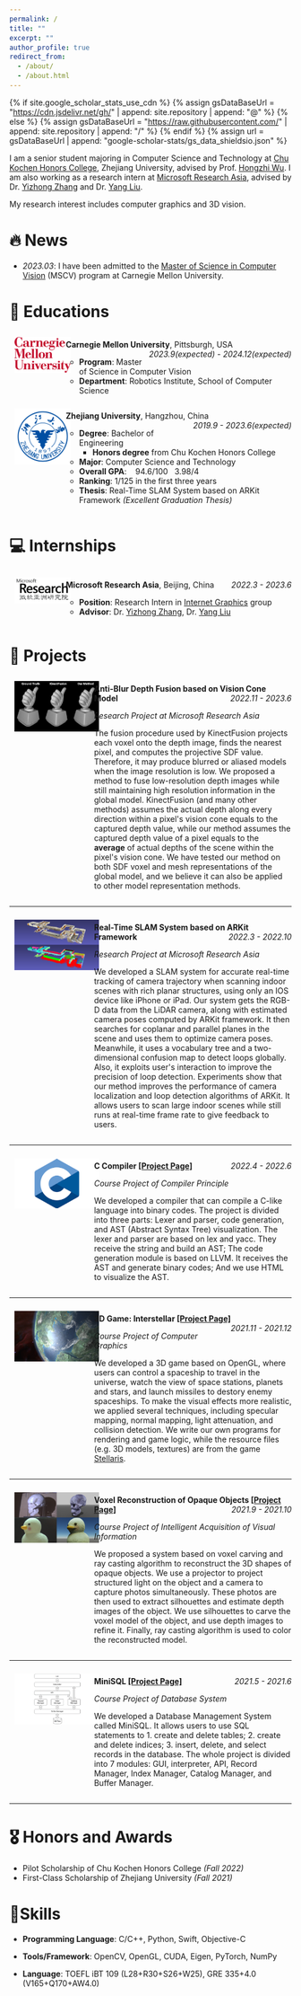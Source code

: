 ```yaml
---
permalink: /
title: ""
excerpt: ""
author_profile: true
redirect_from: 
  - /about/
  - /about.html
---
```


{% if site.google_scholar_stats_use_cdn %}
{% assign gsDataBaseUrl = "https://cdn.jsdelivr.net/gh/" | append: site.repository | append: "@" %}
{% else %}
{% assign gsDataBaseUrl = "https://raw.githubusercontent.com/" | append: site.repository | append: "/" %}
{% endif %}
{% assign url = gsDataBaseUrl | append: "google-scholar-stats/gs_data_shieldsio.json" %}

<span class='anchor' id='about-me'></span>

I am a senior student majoring in Computer Science and Technology at [Chu Kochen Honors College](http://ckc.zju.edu.cn/ckcen/main.htm), Zhejiang University, advised by Prof. [Hongzhi Wu](http://hongzhiwu.com/). I am also working as a research intern at [Microsoft Research Asia](https://www.microsoft.com/en-us/research/group/internet-graphics/), advised by Dr. [Yizhong Zhang](https://yizhongzhang1989.github.io/) and Dr. [Yang Liu](https://xueyuhanlang.github.io/).

My research interest includes computer graphics and 3D vision. 


# 🔥 News
- *2023.03*: I have been admitted to the [Master of Science in Computer Vision](https://www.ri.cmu.edu/education/academic-programs/master-of-science-computer-vision/) (MSCV) program at Carnegie Mellon University.

# 📖 Educations

<div style="width: 100%;">
<div>
	<div style="width:20%;float:left">
        <img src="../images/CMU.png" style="border:1vw solid transparent;">
	</div>
	<div style="width:80%;float:left">
        <p>
            <b>Carnegie Mellon University</b>, Pittsburgh, USA
  	        <span style="float:right;">
                <i>2023.9(expected) - 2024.12(expected)</i>
  	        </span>
        </p>
        <p>
            <ul style="list-style-type:circle;">
                <li><b>Program</b>: Master of Science in Computer Vision</li>
                <li><b>Department</b>: Robotics Institute, School of Computer Science</li>
            </ul>
        </p>
    </div>
</div>
</div>
<div style="clear:both"></div>

<div style="width: 100%;">
<div>
	<div style="width:20%;float:left">
        <img src="../images/ZJU.png" style="border:1vw solid transparent;">
	</div>
	<div style="width:80%;float:left">
        <p>
            <b>Zhejiang University</b>, Hangzhou, China
  	        <span style="float:right;">
                <i>2019.9 - 2023.6(expected)</i>
  	        </span>
        </p>
        <p>
            <ul style="list-style-type:circle;">
                <li><b>Degree</b>: Bachelor of Engineering
                    <ul style="list-style-type:square;">
                		<li><b>Honors degree</b> from Chu Kochen Honors College</li>
                    </ul>
                </li>
                <li><b>Major</b>: Computer Science and Technology</li>
                <li><b>Overall GPA</b>: &nbsp;&nbsp;&nbsp;94.6/100&nbsp;&nbsp;&nbsp;3.98/4</li>
                <li><b>Ranking</b>: 1/125 in the first three years</li>
                <li><b>Thesis</b>: Real-Time SLAM System based on ARKit Framework <i>(Excellent Graduation Thesis)</i></li>
            </ul>
        </p>
    </div>
</div>
</div>
<div style="clear:both"></div>

# 💻 Internships

<div style="width: 100%;">
<div>
	<div style="width:20%;float:left">
        <img src="../images/MSRA.png" style="border:1vw solid transparent;">
	</div>
	<div style="width:80%;float:left">
        <p>
            <b>Microsoft Research Asia</b>, Beijing, China
  	        <span style="float:right;">
                <i>2022.3 - 2023.6</i>
  	        </span>
        </p>
        <p>
            <ul style="list-style-type:circle;">
                <li><b>Position</b>: Research Intern in <a href="https://www.microsoft.com/en-us/research/group/internet-graphics/">Internet Graphics</a> group</li>
                <li><b>Advisor</b>: Dr. <a href="https://yizhongzhang1989.github.io/">Yizhong Zhang</a>, Dr. <a href="https://xueyuhanlang.github.io/">Yang Liu</a></li>
            </ul>
        </p>
    </div>
</div>
</div>
<div style="clear:both"></div>

# 📝 Projects

<div style="width: 100%;">
<div>
	<div style="width:30%;float:left">
        <img src="../images/Anti_Blur_Fusion.png" style="border:1vw solid transparent;">
	</div>
	<div style="width:70%;float:left">
        <p>
            <b>Anti-Blur Depth Fusion based on Vision Cone Model</b>
  	        <span style="float:right;">
                <i>2022.11 - 2023.6</i>
  	        </span>
        </p>
        <p>
            <i>Research Project at Microsoft Research Asia</i>
        </p>
        <p>
            The fusion procedure used by KinectFusion projects each voxel onto the depth image, finds the nearest pixel, and computes the projective SDF value. Therefore, it may produce blurred or aliased models when the image resolution is low. We proposed a method to fuse low-resolution depth images while still maintaining high resolution information in the global model. KinectFusion (and many other methods) assumes the actual depth along every direction within a pixel's vision cone equals to the captured depth value, while our method assumes the captured depth value of a pixel equals to the <strong>average</strong> of actual depths of the scene within the pixel's vision cone. We have tested our method on both SDF voxel and mesh representations of the global model, and we believe it can also be applied to other model representation methods.
        </p>
    </div>
</div>
</div>
<div style="clear:both"></div>
<hr width="100%" size="1" align="center">


<div style="width: 100%;">
<div>
	<div style="width:30%;float:left">
        <img src="../images/Real-Time_SLAM_System_based_on_ARKit_Framework.png" style="border:1vw solid transparent;">
	</div>
	<div style="width:70%;float:left">
        <p>
            <b>Real-Time SLAM System based on ARKit Framework</b>
  	        <span style="float:right;">
                <i>2022.3 - 2022.10</i>
  	        </span>
        </p>
        <p>
            <i>Research Project at Microsoft Research Asia</i>
        </p>
        <p>
            We developed a SLAM system for accurate real-time tracking of camera trajectory when scanning indoor scenes with rich planar structures, using only an IOS device like iPhone or iPad. Our system gets the RGB-D data from the LiDAR camera, along with estimated camera poses computed by ARKit framework. It then searches for coplanar and parallel planes in the scene and uses them to optimize camera poses. Meanwhile, it uses a vocabulary tree and a two-dimensional confusion map to detect loops globally. Also, it exploits user's interaction to improve the precision of loop detection. Experiments show that our method improves the performance of camera localization and loop detection algorithms of ARKit. It allows users to scan large indoor scenes while still runs at real-time frame rate to give feedback to users.
        </p>
    </div>
</div>
</div>
<div style="clear:both"></div>
<hr width="100%" size="1" align="center">

<div style="width: 100%;">
<div>
	<div style="width:30%;float:left">
        <img src="../images/C-Compiler.png" style="border:1vw solid transparent;">
	</div>
	<div style="width:70%;float:left">
        <p>
            <b>C Compiler <a href="https://github.com/YJJfish/C-Compiler">[Project Page]</a></b>
  	        <span style="float:right;">
                <i>2022.4 - 2022.6</i>
  	        </span>
        </p>
        <p>
            <i>Course Project of Compiler Principle</i>
        </p>
        <p>
            We developed a compiler that can compile a C-like language into binary codes. The project is divided into three parts: Lexer and parser, code generation, and AST (Abstract Syntax Tree) visualization. The lexer and parser are based on lex and yacc. They receive the string and build an AST; The code generation module is based on LLVM. It receives the AST and generate binary codes; And we use HTML to visualize the AST.
        </p>
    </div>
</div>
</div>
<div style="clear:both"></div>
<hr width="100%" size="1" align="center">

<div style="width: 100%;">
<div>
	<div style="width:30%;float:left">
        <img src="../images/CGProject.png" style="border:1vw solid transparent;">
	</div>
	<div style="width:70%;float:left">
        <p>
            <b>3D Game: Interstellar <a href="https://github.com/YJJfish/Interstellar">[Project Page]</a></b>
  	        <span style="float:right;">
                <i>2021.11 - 2021.12</i>
  	        </span>
        </p>
        <p>
            <i>Course Project of Computer Graphics</i>
        </p>
        <p>
            We developed a 3D game based on OpenGL, where users can control a spaceship to travel in the universe, watch the view of space stations, planets and stars, and launch missiles to destory enemy spaceships. To make the visual effects more realistic, we applied several techniques, including specular mapping, normal mapping, light attenuation, and collision detection. We write our own programs for rendering and game logic, while the resource files (e.g. 3D models, textures) are from the game <a href="https://www.paradoxinteractive.com/games/stellaris/">Stellaris</a>.
        </p>
    </div>
</div>
</div>
<div style="clear:both"></div>
<hr width="100%" size="1" align="center">

<div style="width: 100%;">
<div>
	<div style="width:30%;float:left">
        <img src="../images/IAVIProject.png" style="border:1vw solid transparent;">
	</div>
	<div style="width:70%;float:left">
        <p>
            <b>Voxel Reconstruction of Opaque Objects <a href="https://github.com/YJJfish/Voxel-Reconstruction">[Project Page]</a></b>
  	        <span style="float:right;">
                <i>2021.9 - 2021.10</i>
  	        </span>
        </p>
        <p>
            <i>Course Project of Intelligent Acquisition of Visual Information</i>
        </p>
        <p>
            We proposed a system based on voxel carving and ray casting algorithm to reconstruct the 3D shapes of opaque objects. We use a projector to project structured light on the object and a camera to capture photos simultaneously. These photos are then used to extract silhouettes and estimate depth images of the object. We use silhouettes to carve the voxel model of the object, and use depth images to refine it. Finally, ray casting algorithm is used to color the reconstructed model.
        </p>
    </div>
</div>
</div>
<div style="clear:both"></div>
<hr width="100%" size="1" align="center">

<div style="width: 100%;">
<div>
	<div style="width:30%;float:left">
        <img src="../images/DBProject.png" style="border:1vw solid transparent;">
	</div>
	<div style="width:70%;float:left">
        <p>
            <b>MiniSQL <a href="https://github.com/YJJfish/MiniSQL">[Project Page]</a></b>
  	        <span style="float:right;">
                <i>2021.5 - 2021.6</i>
  	        </span>
        </p>
        <p>
            <i>Course Project of Database System</i>
        </p>
        <p>
            We developed a Database Management System called MiniSQL. It allows users to use SQL statements to 1. create and delete tables; 2. create and delete indices; 3. insert, delete, and select records in the database. The whole project is divided into 7 modules: GUI, interpreter, API, Record Manager, Index Manager, Catalog Manager, and Buffer Manager.
        </p>
    </div>
</div>
</div>
<div style="clear:both"></div>
<hr width="100%" size="1" align="center">

# 🎖 Honors and Awards

- Pilot Scholarship of Chu Kochen Honors College *(Fall 2022)*
- First-Class Scholarship of Zhejiang University *(Fall 2021)*

# 🔧Skills

- **Programming Language**: C/C++, Python, Swift, Objective-C

- **Tools/Framework**: OpenCV, OpenGL, CUDA, Eigen, PyTorch, NumPy

- **Language**: TOEFL iBT 109 (L28+R30+S26+W25), GRE 335+4.0 (V165+Q170+AW4.0)

